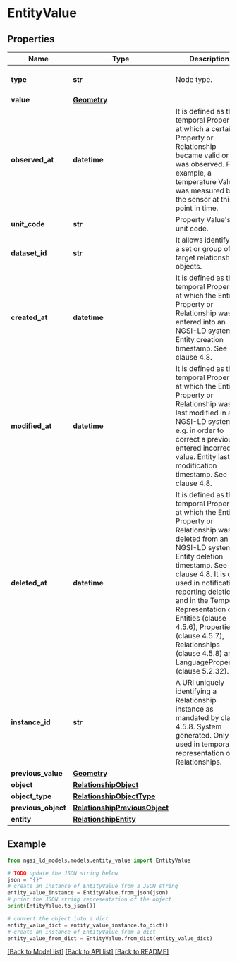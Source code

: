 # EntityValue


## Properties

Name | Type | Description | Notes
------------ | ------------- | ------------- | -------------
**type** | **str** | Node type.  | [optional] [default to 'Property']
**value** | [**Geometry**](Geometry.md) |  | [optional] 
**observed_at** | **datetime** | It is defined as the temporal Property at which a certain Property or Relationship became valid or was observed. For example, a temperature Value was measured by the sensor at this point in time.  | [optional] 
**unit_code** | **str** | Property Value&#39;s unit code.  | [optional] 
**dataset_id** | **str** | It allows identifying a set or group of target relationship objects.  | [optional] 
**created_at** | **datetime** | It is defined as the temporal Property at which the Entity, Property or Relationship was entered into an NGSI-LD system.  Entity creation timestamp. See clause 4.8.  | [optional] 
**modified_at** | **datetime** | It is defined as the temporal Property at which the Entity, Property or Relationship was last modified in an NGSI-LD system, e.g. in order to correct a previously entered incorrect value.  Entity last modification timestamp. See clause 4.8.  | [optional] 
**deleted_at** | **datetime** | It is defined as the temporal Property at which the Entity, Property or Relationship was deleted from an NGSI-LD system.  Entity deletion timestamp. See clause 4.8. It is only used in notifications reporting deletions and in the Temporal Representation of Entities (clause 4.5.6), Properties (clause 4.5.7), Relationships (clause 4.5.8) and LanguageProperties (clause 5.2.32).  | [optional] 
**instance_id** | **str** | A URI uniquely identifying a Relationship instance as mandated by clause 4.5.8. System generated. Only used in temporal representation of Relationships.  | [optional] [readonly] 
**previous_value** | [**Geometry**](Geometry.md) |  | [optional] 
**object** | [**RelationshipObject**](RelationshipObject.md) |  | [optional] 
**object_type** | [**RelationshipObjectType**](RelationshipObjectType.md) |  | [optional] 
**previous_object** | [**RelationshipPreviousObject**](RelationshipPreviousObject.md) |  | [optional] 
**entity** | [**RelationshipEntity**](RelationshipEntity.md) |  | [optional] 

## Example

```python
from ngsi_ld_models.models.entity_value import EntityValue

# TODO update the JSON string below
json = "{}"
# create an instance of EntityValue from a JSON string
entity_value_instance = EntityValue.from_json(json)
# print the JSON string representation of the object
print(EntityValue.to_json())

# convert the object into a dict
entity_value_dict = entity_value_instance.to_dict()
# create an instance of EntityValue from a dict
entity_value_from_dict = EntityValue.from_dict(entity_value_dict)
```
[[Back to Model list]](../README.md#documentation-for-models) [[Back to API list]](../README.md#documentation-for-api-endpoints) [[Back to README]](../README.md)


